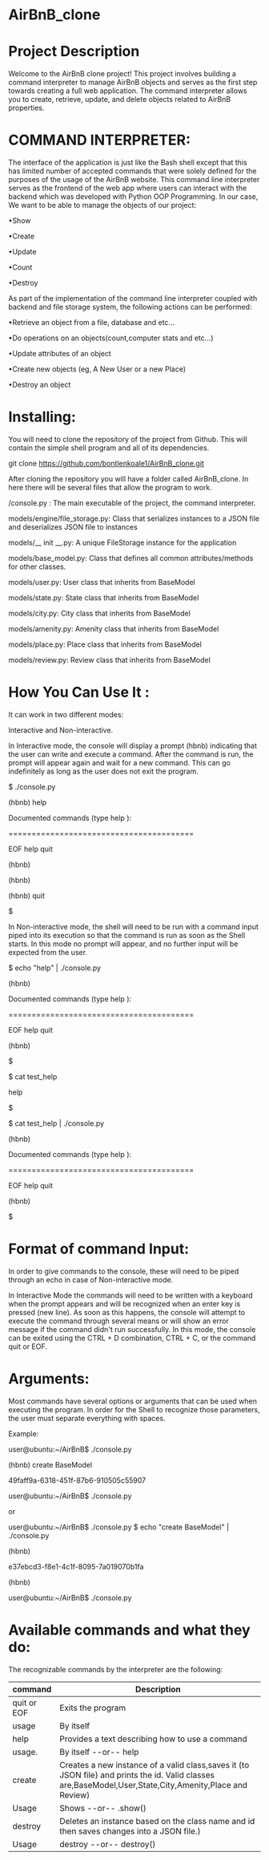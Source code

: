 # AirBnB_clone 
# Project Description

Welcome to the AirBnB clone project! This project involves building a command interpreter to manage AirBnB objects and serves as the first step towards creating a full web application. The command interpreter allows you to create, retrieve, update, and delete objects related to AirBnB properties.

# COMMAND INTERPRETER:

The interface of the application is just like the Bash shell except that this has limited number of accepted commands that were solely defined for the purposes of the usage of the AirBnB website.
This command line interpreter serves as the frontend of the web app where users can  interact with the backend which was developed with Python OOP Programming.
In our case, We want to be able to manage the objects of our project:

•Show 

•Create

•Update

•Count

•Destroy

As part of the implementation of the command line interpreter coupled with backend and file storage system, the following actions can be performed:

•Retrieve an object from a file, database and etc...

•Do operations on an objects(count,computer stats and etc...)

•Update attributes of an object

•Create new objects (eg, A New User or a new Place)

•Destroy an object

# Installing:

You will need to clone the repository of the project from Github. This will contain the simple shell program and all of its dependencies.

 

git clone https://github.com/bontlenkoale1/AirBnB_clone.git

After cloning the repository you will have a folder called AirBnB_clone. In here there will be several files that allow the program to work.

/console.py : The main executable of the project, the command interpreter.

models/engine/file_storage.py: Class that serializes instances to a JSON file and deserializes JSON file to instances

models/__ init __.py: A unique FileStorage instance for the application

models/base_model.py: Class that defines all common attributes/methods for other classes.

models/user.py: User class that inherits from BaseModel

models/state.py: State class that inherits from BaseModel

models/city.py: City class that inherits from BaseModel

models/amenity.py: Amenity class that inherits from BaseModel

models/place.py: Place class that inherits from BaseModel

models/review.py: Review class that inherits from BaseModel


# How You Can Use It :

It can work in two different modes:

Interactive and Non-interactive.

In Interactive mode, the console will display a prompt (hbnb) indicating that the user can write and execute a command. After the command is run, the prompt will appear again and wait for a new command. This can go indefinitely as long as the user does not exit the program.


$ ./console.py

(hbnb) help

 

Documented commands (type help <topic>):

========================================

EOF  help  quit

 

(hbnb)

(hbnb)

(hbnb) quit

$


In Non-interactive mode, the shell will need to be run with a command input piped into its execution so that the command is run as soon as the Shell starts. In this mode no prompt will appear, and no further input will be expected from the user.


$ echo "help" | ./console.py

(hbnb)

 

Documented commands (type help <topic>):

========================================

EOF  help  quit

(hbnb)

$

$ cat test_help

help

$

$ cat test_help | ./console.py

(hbnb)

 

Documented commands (type help <topic>):

========================================

EOF  help  quit

(hbnb)

$

# Format of command Input:

In order to give commands to the console, these will need to be piped through an echo in case of Non-interactive mode.

In Interactive Mode the commands will need to be written with a keyboard when the prompt appears and will be recognized when an enter key is pressed (new line). As soon as this happens, the console will attempt to execute the command through several means or will show an error message if the command didn't run successfully. In this mode, the console can be exited using the CTRL + D combination, CTRL + C, or the command quit or EOF.


# Arguments:

Most commands have several options or arguments that can be used when executing the program. In order for the Shell to recognize those parameters, the user must separate everything with spaces.

Example:

user@ubuntu:~/AirBnB$ ./console.py

(hbnb) create BaseModel

49faff9a-6318-451f-87b6-910505c55907

user@ubuntu:~/AirBnB$ ./console.py

 

or

user@ubuntu:~/AirBnB$ ./console.py $ echo "create BaseModel" | ./console.py

(hbnb)

e37ebcd3-f8e1-4c1f-8095-7a019070b1fa

(hbnb)

user@ubuntu:~/AirBnB$ ./console.py

# Available commands and what they do:

The recognizable commands by the interpreter are the following:


| command | Description|
| --- | --- |
| quit or EOF | Exits the program 
| usage  | By itself |
| help   | Provides a text describing how to use a command |
| usage. | By itself --or-- help <command> |
| create | Creates a new instance of a valid class,saves it (to JSON file) and prints the id. Valid classes are,BaseModel,User,State,City,Amenity,Place and Review) |
| Usage | Shows <class name> <id> --or-- <class name>.show(<id>) |
| destroy | Deletes an instance based on the class name and id then saves changes into a JSON file.) |
| Usage | destroy <class name> <id> --or-- destroy() |

